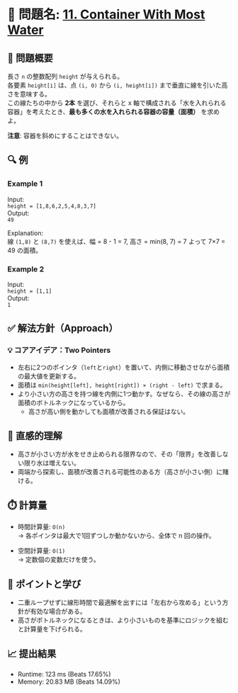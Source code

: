 # 🧩 問題名: [11. Container With Most Water](https://leetcode.com/problems/container-with-most-water/)

## 📝 問題概要

長さ `n` の整数配列 `height` が与えられる。  
各要素 `height[i]` は、点 `(i, 0)` から `(i, height[i])` まで垂直に線を引いた高さを意味する。  
この線たちの中から **2本** を選び、それらと x 軸で構成される「水を入れられる容器」を考えたとき、**最も多くの水を入れられる容器の容量（面積）** を求めよ。

**注意**: 容器を斜めにすることはできない。


## 🔍 例

### Example 1
Input:  
`height = [1,8,6,2,5,4,8,3,7]`  
Output:  
`49`

Explanation:  
線 `(1,8)` と `(8,7)` を使えば、幅 = 8 - 1 = 7, 高さ = min(8, 7) = 7 よって 7×7 = 49 の面積。

### Example 2
Input:  
`height = [1,1]`  
Output:  
`1`


## ✅ 解法方針（Approach）

### 💡 コアアイデア：Two Pointers

- 左右に2つのポインタ（`left`と`right`）を置いて、内側に移動させながら面積の最大値を更新する。
- 面積は `min(height[left], height[right]) × (right - left)` で求まる。
- より小さい方の高さを持つ線を内側に1つ動かす。なぜなら、その線の高さが面積のボトルネックになっているから。
  - 高さが高い側を動かしても面積が改善される保証はない。


## 🧠 直感的理解

- 高さが小さい方が水をせき止められる限界なので、その「限界」を改善しない限り水は増えない。
- 両端から探索し、面積が改善される可能性のある方（高さが小さい側）に賭ける。


## ⏱️ 計算量

- 時間計算量: `O(n)`  
  → 各ポインタは最大で1回ずつしか動かないから、全体で n 回の操作。

- 空間計算量: `O(1)`  
  → 定数個の変数だけを使う。


## 🧠 ポイントと学び

- 二重ループせずに線形時間で最適解を出すには「左右から攻める」という方針が有効な場合がある。
- 高さがボトルネックになるときは、より小さいものを基準にロジックを組むと計算量を下げられる。


## 📈 提出結果

- Runtime: 123 ms (Beats 17.65%)
- Memory: 20.83 MB (Beats 14.09%)
